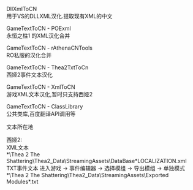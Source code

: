 DllXmlToCN<br>
用于VS的DLLXML汉化.提取现有XML的中文

GameTextToCN - POExml<br>
永恒之柱1 的XML汉化合并

GameTextToCN - rAthenaCNTools<br>
RO私服的汉化合并

GameTextToCN - Thea2TxtToCn<br>
西娅2事件文本汉化

GameTextToCN - XmlToCN<br>
游戏XML文本汉化,暂时只支持西娅2

GameTextToCN - ClassLibrary<br>
公共类库,百度翻译API调用等

文本所在地

西娅2:<br>
XML文本<br>
*\Thea 2 The Shattering\Thea2_Data\StreamingAssets\DataBase\*LOCALIZATION.xml<br>
TXT事件文本 进入游戏 -> 事件编辑器 -> 选择模组 -> 导出模组 -> 单独模式<br>
*\Thea 2 The Shattering\Thea2_Data\StreamingAssets\Exported Modules\*.txt
